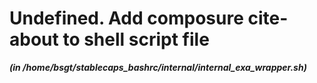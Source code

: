 
Undefined. Add composure cite-about to shell script file
========================================================


***(in /home/bsgt/stablecaps_bashrc/internal/internal_exa_wrapper.sh)***
